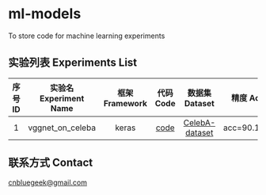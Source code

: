 # ml-models
To store code for machine learning experiments

## 实验列表 Experiments List
|序号 ID|实验名 Experiment Name | 框架 Framework| 代码 Code |数据集 Dataset|精度 Acc|备注 Mark|
|:---:|:---:|:---:|:---:|:---:|:---:|:---:|
|1| vggnet_on_celeba| keras|[code](keras_exp/train_vgg_on_celeba.py)|[CelebA-dataset](http://mmlab.ie.cuhk.edu.hk/projects/CelebA.html)|acc=90.17%|Without BN|


## 联系方式 Contact
cnbluegeek@gmail.com

